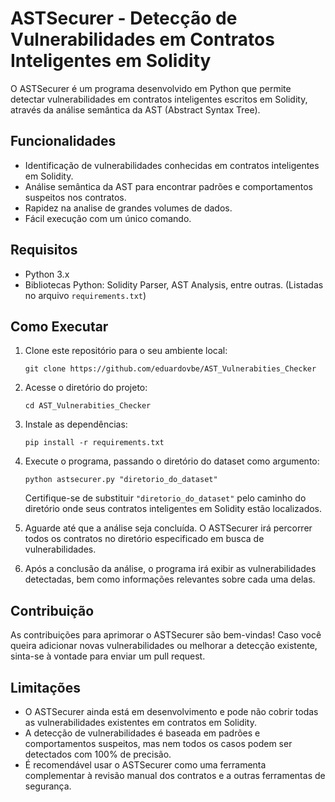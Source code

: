 # ASTSecurer - Detecção de Vulnerabilidades em Contratos Inteligentes em Solidity

O ASTSecurer é um programa desenvolvido em Python que permite detectar vulnerabilidades em contratos inteligentes escritos em Solidity, através da análise semântica da AST (Abstract Syntax Tree).

## Funcionalidades

- Identificação de vulnerabilidades conhecidas em contratos inteligentes em Solidity.
- Análise semântica da AST para encontrar padrões e comportamentos suspeitos nos contratos.
- Rapidez na analise de grandes volumes de dados.
- Fácil execução com um único comando.

## Requisitos

- Python 3.x
- Bibliotecas Python: Solidity Parser, AST Analysis, entre outras. (Listadas no arquivo `requirements.txt`)

## Como Executar

1. Clone este repositório para o seu ambiente local:

   ```shell
   git clone https://github.com/eduardovbe/AST_Vulnerabities_Checker
   ```

2. Acesse o diretório do projeto:

   ```shell
   cd AST_Vulnerabities_Checker
   ```

3. Instale as dependências:

   ```shell
   pip install -r requirements.txt
   ```

4. Execute o programa, passando o diretório do dataset como argumento:

   ```shell
   python astsecurer.py "diretorio_do_dataset"
   ```

   Certifique-se de substituir `"diretorio_do_dataset"` pelo caminho do diretório onde seus contratos inteligentes em Solidity estão localizados.

5. Aguarde até que a análise seja concluída. O ASTSecurer irá percorrer todos os contratos no diretório especificado em busca de vulnerabilidades.

6. Após a conclusão da análise, o programa irá exibir as vulnerabilidades detectadas, bem como informações relevantes sobre cada uma delas.

## Contribuição

As contribuições para aprimorar o ASTSecurer são bem-vindas! Caso você queira adicionar novas vulnerabilidades ou melhorar a detecção existente, sinta-se à vontade para enviar um pull request.

## Limitações

- O ASTSecurer ainda está em desenvolvimento e pode não cobrir todas as vulnerabilidades existentes em contratos em Solidity.
- A detecção de vulnerabilidades é baseada em padrões e comportamentos suspeitos, mas nem todos os casos podem ser detectados com 100% de precisão.
- É recomendável usar o ASTSecurer como uma ferramenta complementar à revisão manual dos contratos e a outras ferramentas de segurança.
